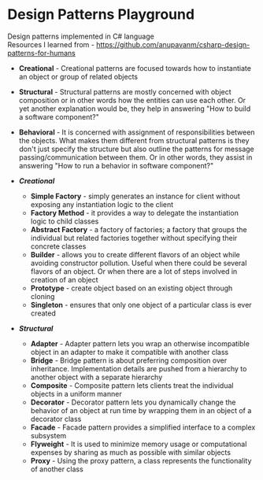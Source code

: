 # Design Patterns Playground
Design patterns implemented in C# language \
Resources I learned from - https://github.com/anupavanm/csharp-design-patterns-for-humans

- __Creational__ - Creational patterns are focused towards how to instantiate an object or group of related objects
- __Structural__ - Structural patterns are mostly concerned with object composition or in other words how the entities can use each other. Or yet another explanation would be, they help in answering "How to build a software component?"
- __Behavioral__ - It is concerned with assignment of responsibilities between the objects. What makes them different from structural patterns is they don't just specify the structure but also outline the patterns for message passing/communication between them. Or in other words, they assist in answering "How to run a behavior in software component?"

- ___Creational___
  * __Simple Factory__ - simply generates an instance for client without exposing any instantiation logic to the client
  * __Factory Method__ - it provides a way to delegate the instantiation logic to child classes
  * __Abstract Factory__ - a factory of factories; a factory that groups the individual but related factories together without specifying their concrete classes
  * __Builder__ - allows you to create different flavors of an object while avoiding constructor pollution. Useful when there could be several flavors of an object. Or when there are a lot of steps involved in creation of an object
  * __Prototype__ - create object based on an existing object through cloning
  * __Singleton__ - ensures that only one object of a particular class is ever created
- ___Structural___
  * __Adapter__ - Adapter pattern lets you wrap an otherwise incompatible object in an adapter to make it compatible with another class
  * __Bridge__ - Bridge pattern is about preferring composition over inheritance. Implementation details are pushed from a hierarchy to another object with a separate hierarchy
  * __Composite__ - Composite pattern lets clients treat the individual objects in a uniform manner
  * __Decorator__ - Decorator pattern lets you dynamically change the behavior of an object at run time by wrapping them in an object of a decorator class
  * __Facade__ - Facade pattern provides a simplified interface to a complex subsystem
  * __Flyweight__ - It is used to minimize memory usage or computational expenses by sharing as much as possible with similar objects
  * __Proxy__ - Using the proxy pattern, a class represents the functionality of another class
